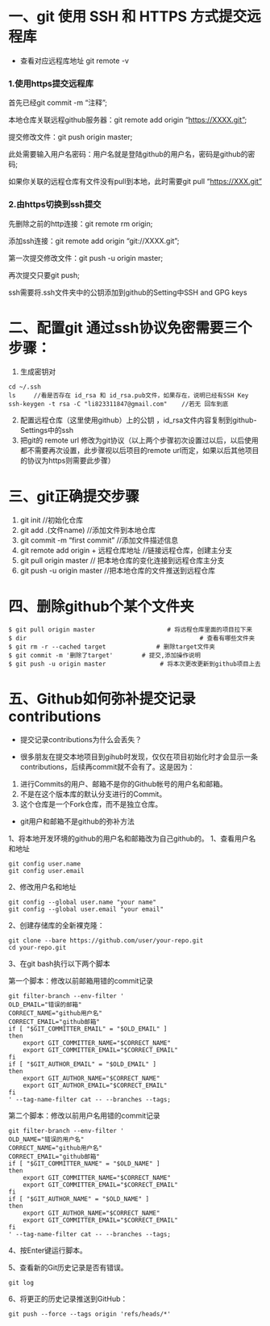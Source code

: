 # 一、git 使用 SSH 和 HTTPS 方式提交远程库

+ 查看对应远程库地址  git remote -v  

### 1.使用https提交远程库

首先已经git commit -m “注释”;

本地仓库关联远程github服务器：git remote add origin  “https://XXXX.git”;

提交修改文件：git push origin master;

此处需要输入用户名密码：用户名就是登陆github的用户名，密码是github的密码;

如果你关联的远程仓库有文件没有pull到本地，此时需要git pull “https://XXX.git”

 

### 2.由https切换到ssh提交

先删除之前的http连接：git remote rm origin;

添加ssh连接：git remote add origin “git://XXXX.git”;

第一次提交修改文件：git push -u origin master;

再次提交只要git push;

ssh需要将.ssh文件夹中的公钥添加到github的Setting中SSH and GPG keys


# 二、配置git 通过ssh协议免密需要三个步骤：
1. 生成密钥对 
```
cd ~/.ssh
ls     //看是否存在 id_rsa 和 id_rsa.pub文件，如果存在，说明已经有SSH Key
ssh-keygen -t rsa -C "li823311847@gmail.com"    //若无 回车到底
```
2. 配置远程仓库（这里使用github）上的公钥 ，id_rsa文件内容复制到github-Settings中的ssh
3. 把git的 remote url 修改为git协议（以上两个步骤初次设置过以后，以后使用都不需要再次设置，此步骤视以后项目的remote url而定，如果以后其他项目的协议为https则需要此步骤）

# 三、git正确提交步骤
1. git init //初始化仓库
2. git add .(文件name) //添加文件到本地仓库
3. git commit -m “first commit” //添加文件描述信息
4. git remote add origin + 远程仓库地址 //链接远程仓库，创建主分支
5. git pull origin master // 把本地仓库的变化连接到远程仓库主分支
6. git push -u origin master //把本地仓库的文件推送到远程仓库

# 四、删除github个某个文件夹
```
$ git pull origin master                    # 将远程仓库里面的项目拉下来
$ dir                                                # 查看有哪些文件夹
$ git rm -r --cached target              # 删除target文件夹
$ git commit -m '删除了target'        # 提交,添加操作说明
$ git push -u origin master               # 将本次更改更新到github项目上去
```

# 五、Github如何弥补提交记录contributions
+ 提交记录contributions为什么会丢失？
- 很多朋友在提交本地项目到gihub时发现，仅仅在项目初始化时才会显示一条contributions，后续再commit就不会有了。这是因为：
1. 进行Commits的用户、邮箱不是你的Github帐号的用户名和邮箱。
2. 不是在这个版本库的默认分支进行的Commit。
3. 这个仓库是一个Fork仓库，而不是独立仓库。

+ git用户和邮箱不是github的弥补方法

1、将本地开发环境的github的用户名和邮箱改为自己github的。
1、查看用户名和地址
```
git config user.name
git config user.email
```
2、修改用户名和地址
```
git config --global user.name "your name"
git config --global user.email "your email"
```

2、创建存储库的全新裸克隆：
```
git clone --bare https://github.com/user/your-repo.git
cd your-repo.git
```

3、在git bash执行以下两个脚本

第一个脚本：修改以前邮箱用错的commit记录

```
git filter-branch --env-filter '
OLD_EMAIL="错误的邮箱"
CORRECT_NAME="github用户名"
CORRECT_EMAIL="github邮箱"
if [ "$GIT_COMMITTER_EMAIL" = "$OLD_EMAIL" ]
then
    export GIT_COMMITTER_NAME="$CORRECT_NAME"
    export GIT_COMMITTER_EMAIL="$CORRECT_EMAIL"
fi
if [ "$GIT_AUTHOR_EMAIL" = "$OLD_EMAIL" ]
then
    export GIT_AUTHOR_NAME="$CORRECT_NAME"
    export GIT_AUTHOR_EMAIL="$CORRECT_EMAIL"
fi
' --tag-name-filter cat -- --branches --tags;
```
 

第二个脚本：修改以前用户名用错的commit记录

```
git filter-branch --env-filter '
OLD_NAME="错误的用户名"
CORRECT_NAME="github用户名"
CORRECT_EMAIL="github邮箱"
if [ "$GIT_COMMITTER_NAME" = "$OLD_NAME" ]
then
    export GIT_COMMITTER_NAME="$CORRECT_NAME"
    export GIT_COMMITTER_EMAIL="$CORRECT_EMAIL"
fi
if [ "$GIT_AUTHOR_NAME" = "$OLD_NAME" ]
then
    export GIT_AUTHOR_NAME="$CORRECT_NAME"
    export GIT_COMMITTER_EMAIL="$CORRECT_EMAIL"
fi
' --tag-name-filter cat -- --branches --tags;
```


4、按Enter键运行脚本。


5、查看新的Git历史记录是否有错误。
```
git log
```

6、将更正的历史记录推送到GitHub：
```
git push --force --tags origin 'refs/heads/*'
```
